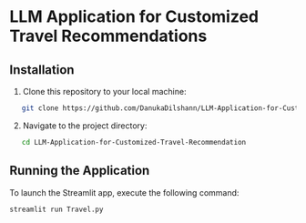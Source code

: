 # LLM Application for Customized Travel Recommendations


## Installation
1. Clone this repository to your local machine:
   
```bash
   git clone https://github.com/DanukaDilshann/LLM-Application-for-Customized-Travel-Recommendations.git
```


2. Navigate to the project directory:
   
```bash
   cd LLM-Application-for-Customized-Travel-Recommendation
```

## Running the Application
To launch the Streamlit app, execute the following command:

```bash
streamlit run Travel.py
```